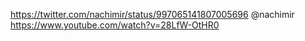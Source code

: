 https://twitter.com/nachimir/status/997065141807005696 @nachimir https://www.youtube.com/watch?v=28LfW-OtHR0